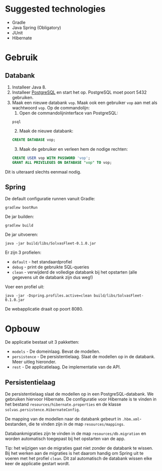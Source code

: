 # Suggested technologies

* Gradle
* Java Spring (Obligatory)
* JUnit
* Hibernate

# Gebruik

## Databank

1. Installeer Java 8.
2. Installeer [PostgreSQL](https://www.postgresql.org/download/) en start het op. PostgreSQL moet poort 5432 gebruiken.
3. Maak een nieuwe databank `vop`. Maak ook een gebruiker `vop` aan met als wachtwoord `vop`. Op de commandolijn:
    1. Open de commandolijninterface van PostgreSQL:
    ```
    psql
    ```
    2. Maak de nieuwe databank:
    ```sql
    CREATE DATABASE vop;
    ```
    3. Maak de gebruiker en verleen hem de nodige rechten:
    ```sql
    CREATE USER vop WITH PASSWORD 'vop';
    GRANT ALL PRIVILEGES ON DATABASE "vop" TO vop;
    ```
    
Dit is uiteraard slechts eenmaal nodig.
    
## Spring

De default configuratie runnen vanuit Gradle:
```
gradlew bootRun
```

De jar builden:
```
gradlew build
```

De jar uitvoeren:
```
java -jar build/libs/SolvasFleet-0.1.0.jar
```

Er zijn 3 profielen:

- `default` - het standaardprofiel
- `debug` - print de gebruikte SQL-queries
- `clean` - verwijderd de volledige databank bij het opstarten (alle gegevens uit de databank zijn dus weg!)

Voer een profiel uit:
```
java -jar -Dspring.profiles.active=clean build/libs/SolvasFleet-0.1.0.jar
```

De webapplicatie draait op poort 8080.

# Opbouw

De applicatie bestaat uit 3 pakketten:

- `models` - De domeinlaag. Bevat de modellen.
- `persistence` - De persistentielaag. Slaat de modellen op in de databank. Meer uitleg hieronder.
- `rest` - De applicatielaag. De implementatie van de API.

## Persistentielaag

De persistentielaag slaat de modellen op in een PostgreSQL-databank. We gebruiken hiervoor Hibernate.
De configuratie voor Hibernate is te vinden in het bestand `resources/hibernate.properties` en de klasse
`solvas.persistence.HibernateConfig`.

De mapping van de modellen naar de databank gebeurt in `.hbm.xml`-bestanden, die te vinden zijn in de map 
`resources/mappings`.

Databankmigraties zijn te vinden in de map `resources/db.migration` en worden automatisch toegepast bij het 
opstarten van de app.
 
Tip: het wijzigen van de migraties gaat niet zonder de databank te wissen. Bij het werken aan de migraties is
het daarom handig om Spring uit te voeren met het profiel `clean`. Dit zal automatisch de databank wissen elke
keer de applicatie gestart wordt.